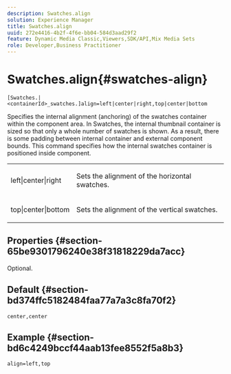 ```yaml
---
description: Swatches.align
solution: Experience Manager
title: Swatches.align
uuid: 272e4416-4b2f-4f6e-bb04-584d3aad29f2
feature: Dynamic Media Classic,Viewers,SDK/API,Mix Media Sets
role: Developer,Business Practitioner
---
```


# Swatches.align{#swatches-align}

 `[Swatches.|<containerId>_swatches.]align=left|center|right,top|center|bottom`

Specifies the internal alignment (anchoring) of the swatches container within the component area. In Swatches, the internal thumbnail container is sized so that only a whole number of swatches is shown. As a result, there is some padding between internal container and external component bounds. This command specifies how the internal swatches container is positioned inside component.

<table id="table_58D88FF5F83A4ABA928695B5AFF97354"> 
 <tbody> 
  <tr> 
   <td> <p> <span class="codeph"> left|center|right</span> </p> </td> 
   <td> <p> Sets the alignment of the horizontal swatches. </p> </td> 
  </tr> 
  <tr> 
   <td> <p><span class="codeph"> top|center|bottom</span> </p> </td> 
   <td> <p> Sets the alignment of the vertical swatches. </p> </td> 
  </tr> 
 </tbody> 
</table>

## Properties {#section-65be9301796240e38f31818229da7acc}

Optional.

## Default {#section-bd374ffc5182484faa77a7a3c8fa70f2}

`center,center`

## Example {#section-bd6c4249bccf44aab13fee8552f5a8b3}

`align=left,top` 
